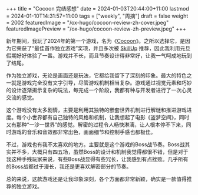 +++
title = "Cocoon 完结感想"
date = 2024-01-03T20:44:00+11:00
lastmod = 2024-01-10T14:31:57+11:00
tags = ["weekly", "周摘"]
draft = false
weight = 2002
featuredImage = "/ox-hugo/cocoon-review-zh-cover.jpeg"
featuredImagePreview = "/ox-hugo/cocoon-review-zh-preview.jpeg"
+++

新年期间，我玩了2024年的第一个游戏，名为《[Cocoon](https://store.steampowered.com/app/1497440/COCOON/)》。之所以选择它，是因为它荣获了“最佳首作独立游戏”奖项，并且多次被 [SkillUp](https://www.youtube.com/@SkillUp)  推荐，因此我利用元旦假期好好体验了一番。游戏并不长，而且节奏设计得非常好，让我一气呵成地玩到了结尾。

作为独立游戏，无论是画面还是玩法，它都给我留下了深刻的印象。最大的特色之一就是游戏完全没有文字引导，尽管游戏机制相当复杂。游戏通过视觉元素和巧妙的设计逐渐揭示复杂的玩法，每完成一个阶段，我都有种与开发者进行了一次心灵交流的感觉。

这个游戏没有太多剧情，主要是利用其独特的嵌套世界机制进行解谜和推进游戏进度。每个小世界都有自己独特的风格和机制，让我想起了电影《盗梦空间》，同时又有那种“一沙一世界”的感觉。解密的过程令人畅快淋漓，让人根本停不下来，同时游戏的音乐和音效都非常出色，画面细节和控制手感也都极佳。

不过，游戏也有我不太喜欢的地方。主要就是这个游戏的Boss战节奏。Boss战其实并不多，大概只有四五场，虽然Boss的设计和机制我觉得都很不错，但是对于我这种手残玩家来说，有些Boss战显得有些冗长，让我感到有点挫败。几乎所有的Boss战都过于漫长，我还是更喜欢解密部分的节奏。

总的来说，这款游戏还是让我印象深刻，各个方面都非常新颖，确实是一款值得推荐的独立游戏。
